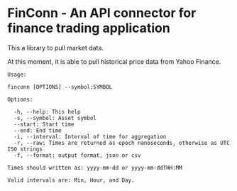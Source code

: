 # FinConn - An API connector for finance trading application

This a library to pull market data.

At this moment, it is able to pull historical price data from Yahoo Finance.

```
Usage:

finconn [OPTIONS] --symbol:SYMBOL

Options:

  -h, --help: This help
  -s, --symbol: Asset symbol
  --start: Start time
  --end: End time
  -i, --interval: Interval of time for aggregation
  -r, --raw: Times are returned as epoch nanoseconds, otherwise as UTC ISO strings
  -f, --format: output format, json or csv
  
Times should written as: yyyy-mm-dd or yyyy-mm-ddTHH:MM

Valid intervals are: Min, Hour, and Day.
```

